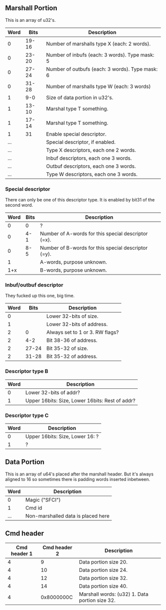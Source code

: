 ## Marshall Portion

This is an array of u32's.

| Word | Bits  | Description                                     |
| ---- | ----- | ----------------------------------------------- |
| 0    | 19-16 | Number of marshalls type X (each: 2 words).     |
| 0    | 23-20 | Number of inbufs (each: 3 words). Type mask: 5  |
| 0    | 27-24 | Number of outbufs (each: 3 words). Type mask: 6 |
| 0    | 31-28 | Number of marshalls type W (each: 3 words)      |
| 1    | 9-0   | Size of data portion in u32's.                  |
| 1    | 13-10 | Marshal type T something.                       |
| 1    | 17-14 | Marshal type T something.                       |
| 1    | 31    | Enable special descriptor.                      |
| ...  |       | Special descriptor, if enabled.                 |
| ...  |       | Type X descriptors, each one 2 words.           |
| ...  |       | Inbuf descriptors, each one 3 words.            |
| ...  |       | Outbuf descriptors, each one 3 words.           |
| ...  |       | Type W descriptors, each one 3 words.           |

### Special descriptor

There can only be one of this descriptor type. It is enabled by bit31 of
the second word.

| Word | Bits | Description                                         |
| ---- | ---- | --------------------------------------------------- |
| 0    | 0    | ?                                                   |
| 0    | 4-1  | Number of A-words for this special descriptor (=x). |
| 0    | 8-5  | Number of B-words for this special descriptor (=y). |
| 1    |      | A-words, purpose unknown.                           |
| 1+x  |      | B-words, purpose unknown.                           |

### Inbuf/outbuf descriptor

They fucked up this one, big time.

| Word | Bits  | Description                     |
| ---- | ----- | ------------------------------- |
| 0    |       | Lower 32-bits of size.          |
| 1    |       | Lower 32-bits of address.       |
| 2    | 0     | Always set to 1 or 3. RW flags? |
| 2    | 4-2   | Bit 38-36 of address.           |
| 2    | 27-24 | Bit 35-32 of size.              |
| 2    | 31-28 | Bit 35-32 of address.           |

### Descriptor type B

| Word | Description                                     |
| ---- | ----------------------------------------------- |
| 0    | Lower 32-bits of addr?                          |
| 1    | Upper 16bits: Size, Lower 16bits: Rest of addr? |

### Descriptor type C

| Word | Description                     |
| ---- | ------------------------------- |
| 0    | Upper 16bits: Size, Lower 16: ? |
| 1    | ?                               |

## Data Portion

This is an array of u64's placed after the marshall header. But it's
always aligned to 16 so sometimes there is padding words inserted
inbetween.

| Word | Description                        |
| ---- | ---------------------------------- |
| 0    | Magic ("SFCI")                     |
| 1    | Cmd id                             |
| ...  | Non-marshalled data is placed here |

## Cmd header

| Cmd header 1 | Cmd header 2 | Description                                    |
| ------------ | ------------ | ---------------------------------------------- |
| 4            | 9            | Data portion size 20.                          |
| 4            | 10           | Data portion size 24.                          |
| 4            | 12           | Data portion size 32.                          |
| 4            | 14           | Data portion size 40.                          |
| 4            | 0x8000000C   | Marshall words: (u32) 1. Data portion size 32. |
